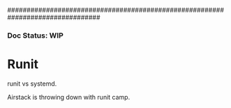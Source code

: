 ################################################################################

### Doc Status: WIP

# Runit

runit vs systemd.

Airstack is throwing down with runit camp.
